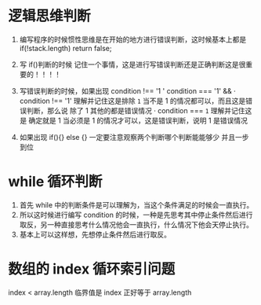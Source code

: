 # 逻辑思维判断

1. 编写程序的时候惯性思维是在开始的地方进行错误判断，这时候基本上都是 if(!stack.length) return false;

2. 写 if()判断的时候 记住一个事情，这是进行写错误判断还是正确判断这是很重要的！！！！
3. 写错误判断的时候，如果出现 condition !== '1 ' condition === '1' &&
   · condition !== '1' 理解并记住这是排除 `1` 当不是 1 的情况都可以，而且这是错误判断，那么说 除了 1 其他的都是错误情况
   · condition === `1` 理解并记住这是 确定就是 1 当必须是 1 的情况才可以，这是错误判断，说明 1 是错误情况
4. 如果出现 if(){} else {} 一定要注意观察两个判断哪个判断能能够少 并且一步到位

# while 循环判断

1. 首先 while 中的判断条件是可以理解为，当这个条件满足的时候会一直执行。
2. 所以这时候进行编写 condition 的时候，一种是先思考其中停止条件然后进行取反，另一种直接思考什么情况他会一直执行，什么情况下他会天停止执行。
3. 基本上可以这样想，先想停止条件然后进行取反。

# 数组的 index 循环索引问题

index < array.length 临界值是 index 正好等于 array.length
